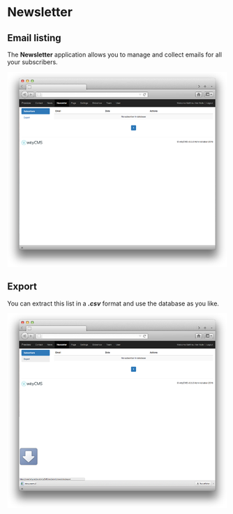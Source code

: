 # Newsletter

## Email listing

The **Newsletter** application allows you to manage and collect emails for all your subscribers.

![](newsletter-01.png)

## Export

You can extract this list in a ***.csv*** format and use the database as you like. 

![](newsletter-02.png)